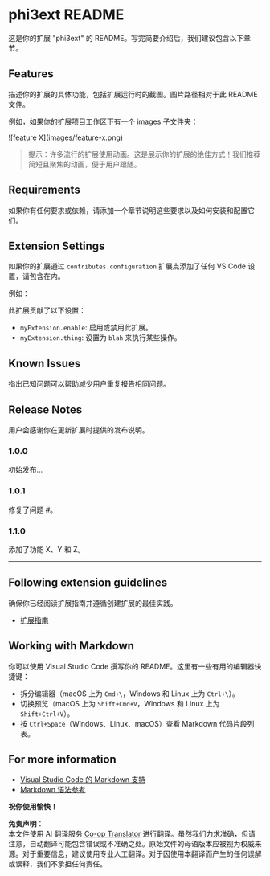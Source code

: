 <!--
CO_OP_TRANSLATOR_METADATA:
{
  "original_hash": "be0b2937160c486180ded27e4f14adeb",
  "translation_date": "2025-07-16T16:51:49+00:00",
  "source_file": "code/07.Lab/01/Apple/phi3ext/README.md",
  "language_code": "zh"
}
-->
# phi3ext README

这是你的扩展 "phi3ext" 的 README。写完简要介绍后，我们建议包含以下章节。

## Features

描述你的扩展的具体功能，包括扩展运行时的截图。图片路径相对于此 README 文件。

例如，如果你的扩展项目工作区下有一个 images 子文件夹：

\!\[feature X\]\(images/feature-x.png\)

> 提示：许多流行的扩展使用动画。这是展示你的扩展的绝佳方式！我们推荐简短且聚焦的动画，便于用户跟随。

## Requirements

如果你有任何要求或依赖，请添加一个章节说明这些要求以及如何安装和配置它们。

## Extension Settings

如果你的扩展通过 `contributes.configuration` 扩展点添加了任何 VS Code 设置，请包含在内。

例如：

此扩展贡献了以下设置：

* `myExtension.enable`: 启用或禁用此扩展。
* `myExtension.thing`: 设置为 `blah` 来执行某些操作。

## Known Issues

指出已知问题可以帮助减少用户重复报告相同问题。

## Release Notes

用户会感谢你在更新扩展时提供的发布说明。

### 1.0.0

初始发布...

### 1.0.1

修复了问题 #。

### 1.1.0

添加了功能 X、Y 和 Z。

---

## Following extension guidelines

确保你已经阅读扩展指南并遵循创建扩展的最佳实践。

* [扩展指南](https://code.visualstudio.com/api/references/extension-guidelines?WT.mc_id=aiml-137032-kinfeylo)

## Working with Markdown

你可以使用 Visual Studio Code 撰写你的 README。这里有一些有用的编辑器快捷键：

* 拆分编辑器（macOS 上为 `Cmd+\`，Windows 和 Linux 上为 `Ctrl+\`）。
* 切换预览（macOS 上为 `Shift+Cmd+V`，Windows 和 Linux 上为 `Shift+Ctrl+V`）。
* 按 `Ctrl+Space`（Windows、Linux、macOS）查看 Markdown 代码片段列表。

## For more information

* [Visual Studio Code 的 Markdown 支持](http://code.visualstudio.com/docs/languages/markdown?WT.mc_id=aiml-137032-kinfeylo)
* [Markdown 语法参考](https://help.github.com/articles/markdown-basics/)

**祝你使用愉快！**

**免责声明**：  
本文件使用 AI 翻译服务 [Co-op Translator](https://github.com/Azure/co-op-translator) 进行翻译。虽然我们力求准确，但请注意，自动翻译可能包含错误或不准确之处。原始文件的母语版本应被视为权威来源。对于重要信息，建议使用专业人工翻译。对于因使用本翻译而产生的任何误解或误释，我们不承担任何责任。